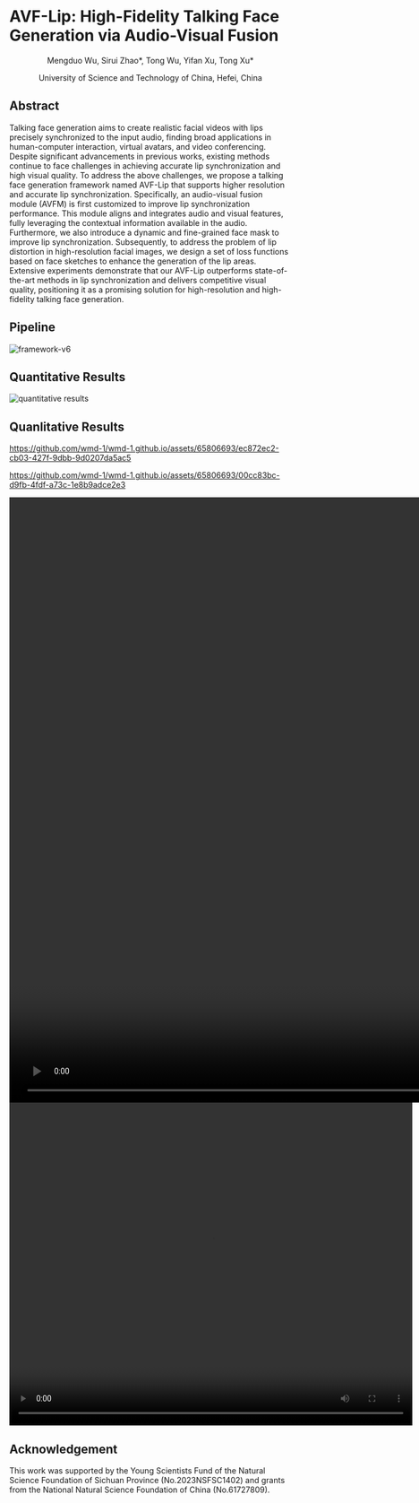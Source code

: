 # AVF-Lip: High-Fidelity Talking Face Generation via Audio-Visual Fusion

<div align="center">

Mengduo Wu, Sirui Zhao*, Tong Wu, Yifan Xu, Tong Xu*



University of Science and Technology of China, Hefei, China  


</div>


## Abstract
Talking face generation aims to create realistic facial videos with lips precisely synchronized to the input audio, finding broad applications in human-computer interaction, virtual avatars, and video conferencing. Despite significant advancements in previous works, existing methods continue to face challenges in achieving accurate lip synchronization and high visual quality. 
To address the above challenges, we propose a talking face generation framework named AVF-Lip that supports higher resolution and accurate lip synchronization. 
Specifically, an audio-visual fusion module (AVFM) is first customized to improve lip synchronization performance. This module aligns and integrates audio and visual features, fully leveraging the contextual information available in the audio.
Furthermore, we also introduce a dynamic and fine-grained face mask to improve lip synchronization.
Subsequently, to address the problem of lip distortion in high-resolution facial images, we design a set of loss functions based on face sketches to enhance the generation of the lip areas.
Extensive experiments demonstrate that our AVF-Lip outperforms state-of-the-art methods in lip synchronization and delivers competitive visual quality, positioning it as a promising solution for high-resolution and high-fidelity talking face generation.

## Pipeline

![framework-v6](https://github.com/wmd-1/avfm.github.io/assets/65806693/71f61f80-88cc-44fc-9dee-0442928f0a35)

## Quantitative Results

![quantitative results](https://github.com/wmd-1/avfm.github.io/assets/65806693/4fade20a-bb9c-427a-9714-6c5e19b70dcb)

## Quanlitative Results



https://github.com/wmd-1/wmd-1.github.io/assets/65806693/ec872ec2-cb03-427f-9dbb-9d0207da5ac5



https://github.com/wmd-1/wmd-1.github.io/assets/65806693/00cc83bc-d9fb-4fdf-a73c-1e8b9adce2e3


<video width="1920" height="1080" controls>
    <source src="Generation_M039_video_front_neutral_level_1_013.mp4" type="video/mp4">
</video>

<video width="720" height="576" controls>
    <source src="Generation_bbal5p.mp4" type="video/mp4">
</video>



## Acknowledgement

This work was supported by the Young Scientists Fund of the Natural
Science Foundation of Sichuan Province (No.2023NSFSC1402) and grants
from the National Natural Science Foundation of China (No.61727809).

